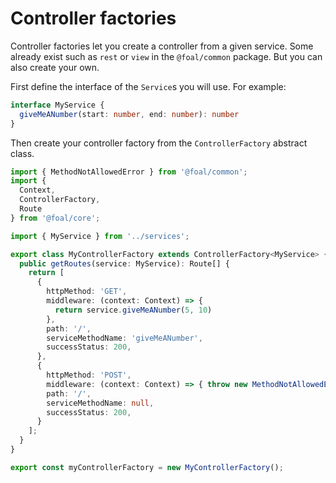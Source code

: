 # Controller factories

Controller factories let you create a controller from a given service. Some already exist such as `rest` or `view` in the `@foal/common` package. But you can also create your own.

First define the interface of the `Service`s you will use. For example:

```typescript
interface MyService {
  giveMeANumber(start: number, end: number): number
}
```

Then create your controller factory from the `ControllerFactory` abstract class.

```typescript
import { MethodNotAllowedError } from '@foal/common';
import {
  Context,
  ControllerFactory,
  Route
} from '@foal/core';

import { MyService } from '../services';

export class MyControllerFactory extends ControllerFactory<MyService> {
  public getRoutes(service: MyService): Route[] {
    return [
      {
        httpMethod: 'GET',
        middleware: (context: Context) => {
          return service.giveMeANumber(5, 10)
        },
        path: '/',
        serviceMethodName: 'giveMeANumber',
        successStatus: 200,
      },
      {
        httpMethod: 'POST',
        middleware: (context: Context) => { throw new MethodNotAllowedError(); },
        path: '/',
        serviceMethodName: null,
        successStatus: 200,
      }
    ];
  }
}

export const myControllerFactory = new MyControllerFactory();
```